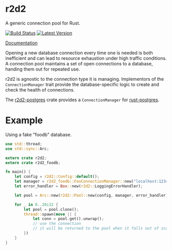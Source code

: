 r2d2
====

A generic connection pool for Rust.

[![Build Status](https://travis-ci.org/sfackler/r2d2.svg?branch=master)](https://travis-ci.org/sfackler/r2d2) [![Latest Version](https://img.shields.io/crates/v/r2d2.svg)](https://crates.io/crates/r2d2)

[Documentation](https://sfackler.github.io/r2d2/doc/master/r2d2)

Opening a new database connection every time one is needed is both inefficient
and can lead to resource exhaustion under high traffic conditions. A connection
pool maintains a set of open connections to a database, handing them out for
repeated use.

r2d2 is agnostic to the connection type it is managing. Implementors of the
`ConnectionManager` trait provide the database-specific logic to create and
check the health of connections.

The [r2d2-postgres](https://github.com/sfackler/r2d2-postgres) crate provides
a `ConnectionManager` for [rust-postgres](https://github.com/sfackler/rust-postgres).

# Example

Using a fake "foodb" database.
```rust
use std::thread;
use std::sync::Arc;

extern crate r2d2;
extern crate r2d2_foodb;

fn main() {
    let config = r2d2::Config::default();
    let manager = r2d2_foodb::FooConnectionManager::new("localhost:1234");
    let error_handler = Box::new(r2d2::LoggingErrorHandler);

    let pool = Arc::new(r2d2::Pool::new(config, manager, error_handler).unwrap());

    for _ in 0..20i32 {
        let pool = pool.clone();
        thread::spawn(move || {
            let conn = pool.get().unwrap();
            // use the connection
            // it will be returned to the pool when it falls out of scope.
        })
    }
}
```

